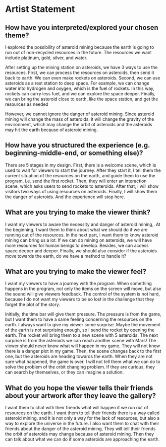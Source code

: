 # Artist Statement

## How have you interpreted/explored your chosen theme?

I explored the possibility of asteroid mining because the earth is going to run out of non-recycled resources in the future. The resources we want include platinum, gold, silver, and water.

After setting up the mining station on asteroids, we have 3 ways to use the resources. First, we can process the resources on asteroids, then send it back to earth. We can even make rockets on asteroids. Second, we can use asteroids as a rest station to deep space. For example, we can change water into hydrogen and oxygen, which is the fuel of rockets. In this way, rockets can carry less fuel, and we can explore the space deeper. Finally, we can bring the asteroid close to earth, like the space station, and get the resources as needed

However, we cannot ignore the danger of asteroid mining. Since asteroid mining will change the mass of asteroids, it will change the gravity of the environment, which may change the orbit of asteroids and the asteroids may hit the earth because of asteroid mining.

## How have you structured the experience (e.g. beginning-middle-end, or something else)?

There are 5 stages in my design. First, there is a welcome scene, which is used to wait for viewers to start the journey. After they start it, I tell them the current situation of the resources on the earth, and guide them to use the program, i.e. send the first rocket. Then, they will enter an interaction scene, which asks users to send rockets to asteroids. After that, I will show visitors two ways of using resources on asteroids. Finally, I will show them the danger of asteroids. And the experience will stop here.

## What are you trying to make the viewer think?

I want my viewers to aware the necessity and danger  of asteroid mining,. At the beginning, I want them to think about what we should do if we are running out of the resources. In the next part, I want them to know asteroid mining can bring us a lot. If we can do mining on asteroids, we will have more resources for human beings to develop. Besides, we can access  space deeper and deeper. Finally, we should also consider if the asteroids move towards the earth, do we have a method to handle it?

## What are you trying to make the viewer feel?

I want my viewers to have a journey with the program. When something happens in the program, not only the items on the screen will move, but also the sound will give viewers feedback. The control of the system is not hard, because I do not want my viewers to be so lost in the challenge that they forget the plot of the story.

Initially, the time bar will give them pressure. The pressure is from the game, but I want them to have a same feeling concerning the resources on the earth. I always want to give my viewer some surprise. Maybe the movement of the earth is not surprising enough, so I send the rocket by opening the earth. The rocket will bring them to a new scene with 5 asteroids. The next surprise is from the asteroids we can reach another scene with Mars! The viewer should never know what will happen in my game. They will not know there is a danger plot in my game. Then, the scene changes back to the first one, but the asteroids are heading towards the earth. When they are not sure what happened, the game is over. I will not tell them what we can do to solve the problem of the orbit changing problem. If they are curious, they can search by themselves, or they can imagine a solution.

## What do you hope the viewer tells their friends about your artwork after they leave the gallery?

I want them to chat with their friends what will happen if we run out of resources on the earth. I want them to tell their friends there is a way called asteroid mining, and it is not only a way for the lack of resources, but also a way to explore the universe in the future. I also want them to chat with their friends about the danger of the asteroid mining. They will tell their friends the orbit of asteroids may change because of asteroid mining. Then they can talk about what we can do if some asteroids are approaching the earth.
